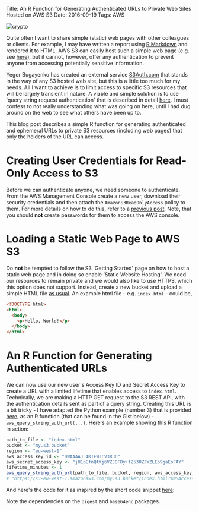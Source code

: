 Title: An R Function for Generating Authenticated URLs to Private Web Sites Hosted on AWS S3
Date: 2016-09-19
Tags: AWS

![crypto][hmacWiki]

Quite often I want to share simple (static) web pages with other colleagues or clients. For example, I may have written a report using [R Markdown][rmarkdown] and rendered it to HTML. AWS S3 can easily host such a simple web page (e.g. see [here][awsStaticS3]), but it cannot, however, offer any authentication to prevent anyone from accessing potentially sensitive information.

Yegor Bugayenko has created an external service [S3Auth.com][s3AuthDotCom] that stands in the way of any S3 hosted web site, but this is a little too much for my needs. All I want to achieve is to limit access to specific S3 resources that will be largely transient in nature. A viable and simple solution is to use 'query string request authentication' that is described in detail [here][queryStringReqAuth]. I must confess to not really understanding what was going on here, until I had dug around on the web to see what others have been up to.

This blog post describes a simple R function for generating authenticated and ephemeral URLs to private S3 resources (including web pages) that only the holders of the URL can access.

# Creating User Credentials for Read-Only Access to S3

Before we can authenticate anyone, we need someone to authenticate. From the AWS Management Console create a new user, download their security credentials and then attach the `AmazonS3ReadOnlyAccess` policy to them. For more details on how to do this, refer to a [previous post][partOne]. Note, that you should **not** create passwords for them to access the AWS console.

# Loading a Static Web Page to AWS S3

Do **not** be tempted to follow the S3 'Getting Started' page on how to host a static web page and in doing so enable 'Static Website Hosting'. We need our resources to remain private and we would also like to use HTTPS, which this option does not support. Instead, create a new bucket and upload a simple HTML file [as usual][partOne]. An example html file - e.g. `index.html` - could be,

```html
<!DOCTYPE html>
<html>
  <body>
    <p>Hello, World!</p>
  </body>
</html>
```

# An R Function for Generating Authenticated URLs
We can now use our new user's Access Key ID and Secret Access Key to create a URL with a limited lifetime that enables access to `index.html`. Technically, we are making a HTTP GET request to the S3 REST API, with the authentication details sent as part of a query string. Creating this URL is a bit tricky - I have adapted the Python example (number 3) that is provided [here][pythonExample], as an R function (that can be found in the Gist below) - `aws_query_string_auth_url(...)`. Here's an example showing this R function in action:

```r
path_to_file <- "index.html"
bucket <- "my.s3.bucket"
region <- "eu-west-1"
aws_access_key_id <- "DWAAAAJL4KIEWJCV3R36"
aws_secret_access_key <- "jH1pEfnQtKj6VZJOFDy+t253OZJWZLEo9gaEoFAY"
lifetime_minutes <- 1
aws_query_string_auth_url(path_to_file, bucket, region, aws_access_key_id, aws_secret_access_key, lifetime_minutes)
# "https://s3-eu-west-1.amazonaws.com/my.s3.bucket/index.html?AWSAccessKeyId=DWAAAKIAJL4EWJCV3R36&Expires=1471994487&Signature=inZlnNHHswKmcPfTBiKhziRSwT4%3D"
```

And here's the code for it as inspired by the short code snippet [here][pythonExample]:

<script src="https://gist.github.com/AlexIoannides/927dc77c8258ab436f602096c8491460.js"></script>

Note the dependencies on the `digest` and `base64enc` packages.

[hmacWiki]: https://alexioannides.files.wordpress.com/2016/08/hmac.png "HMAC"

[rmarkdown]: http://rmarkdown.rstudio.com "R Markdown @ R Studio"

[awsStaticS3]: http://docs.aws.amazon.com/gettingstarted/latest/swh/website-hosting-intro.html "AWS S3 Static Web Page"

[queryStringReqAuth]: http://docs.aws.amazon.com/AmazonS3/latest/dev/RESTAuthentication.html#RESTAuthenticationQueryStringAuth "AWS documentation"

[s3AuthDotCom]: http://www.s3auth.com "S3 Authentication Service"

[partOne]: https://alexioannides.com/2016/08/16/building-a-data-science-platform-for-rd-part-1-setting-up-aws/ "Part 1"

[pythonExample]: https://s3.amazonaws.com/doc/s3-developer-guide/RESTAuthentication.html "Python Auth Example"
